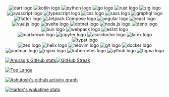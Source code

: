 <div align="center">
    <img src="https://img.shields.io/badge/-Dart-0175C2?style=flat&logo=dart&logoColor=white" alt="dart logo" />
    <img src="https://img.shields.io/badge/-Kotlin-7F52FF?style=flat&logo=kotlin&logoColor=white" alt="kotlin logo" />
    <img src="https://img.shields.io/badge/-Python-3776AB?style=flat&logo=python&logoColor=white" alt="python logo" />
    <img src="https://img.shields.io/badge/-Go-00ADD8?style=flat&logo=go&logoColor=white" alt="go logo" />
    <img src="https://img.shields.io/badge/-Rust-000000?style=flat&logo=rust&logoColor=white" alt="rust logo" />
    <img src="https://img.shields.io/badge/-Zig-F7A41D?style=flat&logo=zig&logoColor=white" alt="zig logo" />
    <img src="https://img.shields.io/badge/-JavaScript-F7DF1E?style=flat&logo=javascript&logoColor=white"
        alt="javascript logo" />
    <img src="https://img.shields.io/badge/-TypeScript-3178C6?style=flat&logo=typescript&logoColor=white"
        alt="typescript logo" />
    <img src="https://img.shields.io/badge/-Css-663399?style=flat&logo=css&logoColor=white" alt="css logo" />
    <img src="https://img.shields.io/badge/-Sass-CC6699?style=flat&logo=sass&logoColor=white" alt="sass logo" />
    <img src="https://img.shields.io/badge/-Graphql-E10098?style=flat&logo=graphql&logoColor=white"
        alt="graphql logo" />
</div>
<div align="center">
    <img src="https://img.shields.io/badge/-Flutter-02569B?style=flat&logo=flutter&logoColor=white"
        alt="flutter logo" />
    <img src="https://img.shields.io/badge/-Jetpack%20Compose-4285F4?style=flat&logo=jetpackcompose&logoColor=white"
        alt="Jetpack Compose logo" />
    <img src="https://img.shields.io/badge/-Angular-0F0F11?style=flat&logo=angular&logoColor=white"
        alt="angular logo" />
    <img src="https://img.shields.io/badge/-React-61DAFB?style=flat&logo=react&logoColor=white" alt="react logo" />
    <img src="https://img.shields.io/badge/-Vue.js-4FC08D?style=flat&logo=vuedotjs&logoColor=white" alt="vue.js logo" />
    <img src="https://img.shields.io/badge/-Svelte-FF3E00?style=flat&logo=svelte&logoColor=white" alt="svelte logo" />
    <img src="https://img.shields.io/badge/-Dotnet-512BD4?style=flat&logo=dotnet&logoColor=white" alt="dotnet logo" />
    <img src="https://img.shields.io/badge/-Node.js-5FA04E?style=flat&logo=Node.js&logoColor=white"
        alt="node.js logo" />
    <img src="https://img.shields.io/badge/-Deno-70FFAF?style=flat&logo=deno&logoColor=white" alt="deno logo" />
    <img src="https://img.shields.io/badge/-Bun-000000?style=flat&logo=bun&logoColor=white" alt="bun logo" />
    <img src="https://img.shields.io/badge/-Webpack-8DD6F9?style=flat&logo=webpack&logoColor=white"
        alt="webpack logo" />
    <img src="https://img.shields.io/badge/-ESLint-4B32C3?style=flat&logo=eslint" alt="eslint logo" />
</div>
<div align="center">
    <img src="https://img.shields.io/badge/-Markdown-000000?style=flat&logo=markdown&logoColor=white"
        alt="markdown logo" />
    <img src="https://img.shields.io/badge/-Jupyter-F37626?style=flat&logo=jupyter&logoColor=white"
        alt="jupyter logo" />
    <img src="https://img.shields.io/badge/-Asciidoctor-E40046?style=flat&logo=asciidoctor&logoColor=white"
        alt="asciidoctor logo" />
    <img src="https://img.shields.io/badge/-Latex-008080?style=flat&logo=latex&logoColor=white" alt="latex logo" />
    <img src="https://img.shields.io/badge/-Typst-239DAD?style=flat&logo=typst&logoColor=white" alt="typst logo" />
</div>
<div align="center">
    <img src="https://img.shields.io/badge/-Zed-084CCF?style=flat&logo=zedindustries&logoColor=white" alt="zed logo" />
    <img src="https://img.shields.io/badge/-Helix-281733?style=flat&logo=helix&logoColor=white" alt="helix logo" />
    <img src="https://img.shields.io/badge/-Neovim-57A143?style=flat&logo=neovim&logoColor=white" alt="neovim logo" />
    <img src="https://img.shields.io/badge/-Git-F05032?style=flat&logo=git&logoColor=white" alt="git logo" />
    <img src="https://img.shields.io/badge/-Docker-2496ED?style=flat&logo=docker&logoColor=white" alt="docker logo" />
    <img src="https://img.shields.io/badge/-Podman-892CA0?style=flat&logo=podman&logoColor=white" alt="podman logo" />
    <img src="https://img.shields.io/badge/-Nginx-009639?style=flat&logo=nginx&logoColor=white" alt="nginx logo" />
    <img src="https://img.shields.io/badge/-Kubernetes-326CE5?style=flat&logo=kubernetes&logoColor=white"
        alt="kubernetes logo" />
    <img src="https://img.shields.io/badge/-Github-181717?style=flat&logo=github" alt="github logo" />
    <img src="https://img.shields.io/badge/-Figma-F24E1E?style=flat&logo=figma&logoColor=white" alt="figma logo" />
</div>

[![Anurag's GitHub stats](https://github-readme-stats.vercel.app/api?username=ShrimpBeta&show_icons=true&theme=buefy&border_radius=25&card_width=400&disable_animations=true)](https://github.com/anuraghazra/github-readme-stats)[![GitHub Streak](https://streak-stats.demolab.com?user=ShrimpBeta&border_radius=25&card_width=400)](https://git.io/streak-stats)

[![Top Langs](https://github-readme-stats.vercel.app/api/top-langs/?username=ShrimpBeta&layout=compact&border_radius=15)](https://github.com/anuraghazra/github-readme-stats)

[![Ashutosh's github activity graph](https://github-readme-activity-graph.vercel.app/graph?username=ShrimpBeta&theme=github-compact&radius=16)](https://github.com/ashutosh00710/github-readme-activity-graph)

[![Harlok's wakatime stats](https://github-readme-stats.vercel.app/api/wakatime?username=Shrimp)](https://github.com/anuraghazra/github-readme-stats)

<!--
**ShrimpBeta/ShrimpBeta** is a ✨ _special_ ✨ repository because its `README.md` (this file) appears on your GitHub profile.

Here are some ideas to get you started:

- 🔭 I’m currently working on ...
- 🌱 I’m currently learning ...
- 👯 I’m looking to collaborate on ...
- 🤔 I’m looking for help with ...
- 💬 Ask me about ...
- 📫 How to reach me: ...
- 😄 Pronouns: ...
- ⚡ Fun fact: ...
-->
